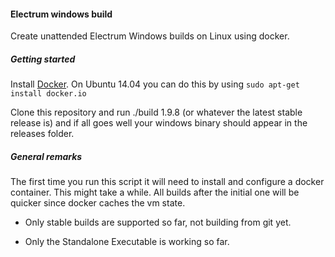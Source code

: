 #### Electrum windows build

Create unattended Electrum Windows builds on Linux using docker.

##### Getting started

Install [Docker](https://www.docker.com/). On Ubuntu 14.04 you can do
this by using `sudo apt-get install docker.io`

Clone this repository and run ./build 1.9.8 (or whatever the latest stable release is) and if
all goes well your windows binary should appear in the releases folder.

##### General remarks

The first time you run this script it will need to install and configure
a docker container. This might take a while. All builds after the
initial one will be quicker since docker caches the vm state.

* Only stable builds are supported so far, not building from git yet.

* Only the Standalone Executable is working so far.
